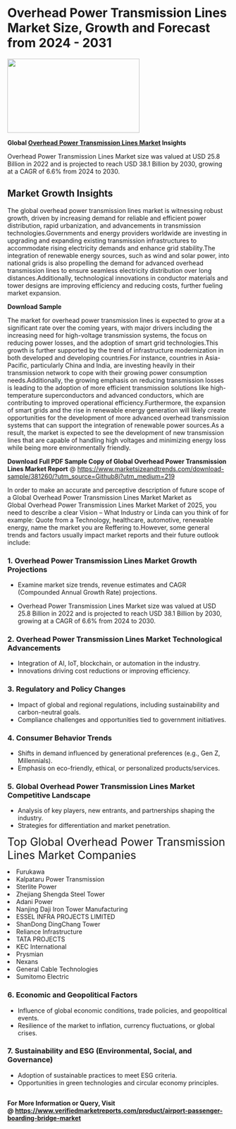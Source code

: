 <H1>Overhead Power Transmission Lines Market Size, Growth and Forecast from 2024 - 2031</H1><img class="aligncenter size-medium wp-image-584254" src="https://thirdeyenews.in/wp-content/uploads/2024/09/Global-Market-Research-300x168.jpeg" alt="" width="300" height="168" /><p><strong>Global&nbsp;<a href="https://www.marketsizeandtrends.com/download-sample/381260/?utm_source=Github8j?utm_medium=219">Overhead Power Transmission Lines Market</a> Insights</strong></p><p>Overhead Power Transmission Lines Market size was valued at USD 25.8 Billion in 2022 and is projected to reach USD 38.1 Billion by 2030, growing at a CAGR of 6.6% from 2024 to 2030.</p><p><h2>Market Growth Insights</h2> <p>The global overhead power transmission lines market is witnessing robust growth, driven by increasing demand for reliable and efficient power distribution, rapid urbanization, and advancements in transmission technologies.Governments and energy providers worldwide are investing in upgrading and expanding existing transmission infrastructures to accommodate rising electricity demands and enhance grid stability.The integration of renewable energy sources, such as wind and solar power, into national grids is also propelling the demand for advanced overhead transmission lines to ensure seamless electricity distribution over long distances.Additionally, technological innovations in conductor materials and tower designs are improving efficiency and reducing costs, further fueling market expansion.</p> <p><strong>Download Sample</strong></p> <p>The market for overhead power transmission lines is expected to grow at a significant rate over the coming years, with major drivers including the increasing need for high-voltage transmission systems, the focus on reducing power losses, and the adoption of smart grid technologies.This growth is further supported by the trend of infrastructure modernization in both developed and developing countries.For instance, countries in Asia-Pacific, particularly China and India, are investing heavily in their transmission network to cope with their growing power consumption needs.Additionally, the growing emphasis on reducing transmission losses is leading to the adoption of more efficient transmission solutions like high-temperature superconductors and advanced conductors, which are contributing to improved operational efficiency.Furthermore, the expansion of smart grids and the rise in renewable energy generation will likely create opportunities for the development of more advanced overhead transmission systems that can support the integration of renewable power sources.As a result, the market is expected to see the development of new transmission lines that are capable of handling high voltages and minimizing energy loss while being more environmentally friendly.<p><span class=""><strong>Download Full PDF Sample Copy of Global Overhead Power Transmission Lines Market Report</strong> @ <a href="https://www.marketsizeandtrends.com/download-sample/381260/?utm_source=Github8j?utm_medium=219" target="_blank">https://www.marketsizeandtrends.com/download-sample/381260/?utm_source=Github8j?utm_medium=219</a></span></p><p>In order to make an accurate and perceptive description of future scope of a Global&nbsp;Overhead Power Transmission Lines Market Market as Global&nbsp;Overhead Power Transmission Lines Market Market of 2025, you need to describe a clear Vision &ndash; What Industry or Linda can you think of for example: Quote from a Technology, healthcare, automotive, renewable energy, name the market you are Reffering to.However, some general trends and factors usually impact market reports and their future outlook include:</p><h3>1.&nbsp;<strong>Overhead Power Transmission Lines Market Growth Projections</strong></h3><ul><li>Examine market size trends, revenue estimates and CAGR (Compounded Annual Growth Rate) projections.</li><li><p>Overhead Power Transmission Lines Market size was valued at USD 25.8 Billion in 2022 and is projected to reach USD 38.1 Billion by 2030, growing at a CAGR of 6.6% from 2024 to 2030.</p></li></ul><h3>2.&nbsp;<strong>Overhead Power Transmission Lines Market Technological Advancements</strong></h3><ul><li>Integration of AI, IoT, blockchain, or automation in the industry.</li><li>Innovations driving cost reductions or improving efficiency.</li></ul><h3>3.&nbsp;<strong>Regulatory and Policy Changes</strong></h3><ul><li>Impact of global and regional regulations, including sustainability and carbon-neutral goals.</li><li>Compliance challenges and opportunities tied to government initiatives.</li></ul><h3>4.&nbsp;<strong>Consumer Behavior Trends</strong></h3><ul><li>Shifts in demand influenced by generational preferences (e.g., Gen Z, Millennials).</li><li>Emphasis on eco-friendly, ethical, or personalized products/services.</li></ul><h3>5.&nbsp;<strong>Global Overhead Power Transmission Lines Market Competitive Landscape</strong></h3><ul><li>Analysis of key players, new entrants, and partnerships shaping the industry.</li><li>Strategies for differentiation and market penetration.</li></ul><p data-pm-slice="1 1 []"><span style="color: inherit; font-family: inherit; font-size: 25px;">Top Global Overhead Power Transmission Lines Market Companies</span></p><div class="" data-test-id=""><p><li>Furukawa</li><li> Kalpataru Power Transmission</li><li> Sterlite Power</li><li> Zhejiang Shengda Steel Tower</li><li> Adani Power</li><li> Nanjing Daji Iron Tower Manufacturing</li><li> ESSEL INFRA PROJECTS LIMITED</li><li> ShanDong DingChang Tower</li><li> Reliance Infrastructure</li><li> TATA PROJECTS</li><li> KEC International</li><li> Prysmian</li><li> Nexans</li><li> General Cable Technologies</li><li> Sumitomo Electric</li></p></div><h3>6.&nbsp;<strong>Economic and Geopolitical Factors</strong></h3><ul><li>Influence of global economic conditions, trade policies, and geopolitical events.</li><li>Resilience of the market to inflation, currency fluctuations, or global crises.</li></ul><h3>7.&nbsp;<strong>Sustainability and ESG (Environmental, Social, and Governance)</strong></h3><ul><li>Adoption of sustainable practices to meet ESG criteria.</li><li>Opportunities in green technologies and circular economy principles.</li></ul><h2><strong style="font-size: 14px;">For More Information or Query, Visit @&nbsp;</strong><a style="background-color: #ffffff; font-size: 14px;" href="https://www.marketsizeandtrends.com/report/overhead-power-transmission-lines-market/" target="_blank">https://www.verifiedmarketreports.com/product/airport-passenger-boarding-bridge-market</a></h2>